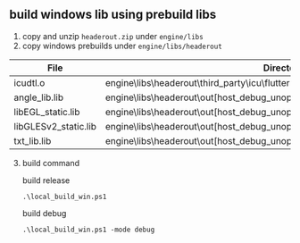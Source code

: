 ## build windows lib using prebuild libs
1. copy and unzip `headerout.zip` under `engine/libs`
2. copy windows prebuilds under `engine/libs/headerout`

|File| Directory|
|---|---|
| icudtl.o|  engine\libs\headerout\third_party\icu\flutter |
| angle_lib.lib|  engine\libs\headerout\out\[host_debug_unopt/host_release]\obj\third_party\angle |
| libEGL_static.lib|  engine\libs\headerout\out\[host_debug_unopt/host_release]\obj\third_party\angle |
| libGLESv2_static.lib|  engine\libs\headerout\out\[host_debug_unopt/host_release]\obj\third_party\angle |
| txt_lib.lib|  engine\libs\headerout\out\[host_debug_unopt/host_release]\obj\flutter\third_party\txt |

3. build command

    build release
    ```
    .\local_build_win.ps1
    ```
    build debug
    ```
    .\local_build_win.ps1 -mode debug
    ```